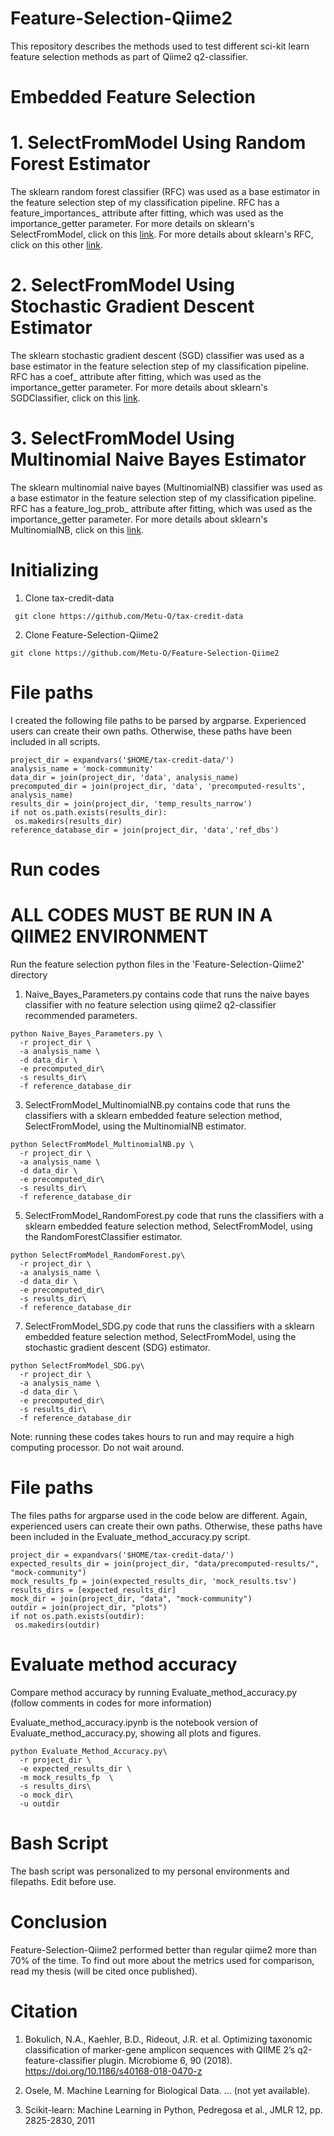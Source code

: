 # Feature-Selection-Qiime2

This repository describes the methods used to test different sci-kit learn feature selection methods as part of Qiime2 q2-classifier.

# Embedded Feature Selection

# 1. SelectFromModel Using Random Forest Estimator

The sklearn random forest classifier (RFC) was used as a base estimator in the feature selection step of my classification pipeline. RFC has a feature_importances_ attribute after fitting, which was used as the importance_getter parameter. For more details on sklearn's SelectFromModel, click on this [link](https://scikit-learn.org/stable/modules/generated/sklearn.feature_selection.SelectFromModel.html). For more details about sklearn's RFC, click on this other [link](https://scikit-learn.org/stable/modules/generated/sklearn.ensemble.RandomForestClassifier.html). 

# 2. SelectFromModel Using Stochastic Gradient Descent Estimator

The sklearn stochastic gradient descent (SGD) classifier was used as a base estimator in the feature selection step of my classification pipeline. RFC has a coef_ attribute after fitting, which was used as the importance_getter parameter. For more details about sklearn's SGDClassifier, click on this [link](https://scikit-learn.org/stable/modules/generated/sklearn.linear_model.SGDClassifier.html). 

# 3. SelectFromModel Using Multinomial Naive Bayes Estimator

The sklearn multinomial naive bayes (MultinomialNB) classifier was used as a base estimator in the feature selection step of my classification pipeline. RFC has a feature_log_prob_ attribute after fitting, which was used as the importance_getter parameter. For more details about sklearn's MultinomialNB, click on this [link](https://scikit-learn.org/stable/modules/generated/sklearn.naive_bayes.MultinomialNB.html). 

# Initializing 

1. Clone tax-credit-data

 ```
  git clone https://github.com/Metu-O/tax-credit-data
  ```
  
2. Clone Feature-Selection-Qiime2

  ```
  git clone https://github.com/Metu-O/Feature-Selection-Qiime2
  ```

# File paths 

I created the following file paths to be parsed by argparse. Experienced users can create their own paths. Otherwise, these paths have been included in all scripts.  

```
project_dir = expandvars('$HOME/tax-credit-data/')
analysis_name = 'mock-community'
data_dir = join(project_dir, 'data', analysis_name)
precomputed_dir = join(project_dir, 'data', 'precomputed-results', analysis_name)
results_dir = join(project_dir, 'temp_results_narrow')
if not os.path.exists(results_dir):
 os.makedirs(results_dir)
reference_database_dir = join(project_dir, 'data','ref_dbs')
```

# Run codes 
# ALL CODES MUST BE RUN IN A QIIME2 ENVIRONMENT

Run the feature selection python files in the 'Feature-Selection-Qiime2' directory 
1. Naive_Bayes_Parameters.py contains code that runs the naive bayes classifier with no feature selection using qiime2 q2-classifier recommended parameters.

```
python Naive_Bayes_Parameters.py \
  -r project_dir \
  -a analysis_name \
  -d data_dir \
  -e precomputed_dir\
  -s results_dir\
  -f reference_database_dir
```

3. SelectFromModel_MultinomialNB.py contains code that runs the classifiers with a sklearn embedded feature selection method, SelectFromModel, using the MultinomialNB estimator. 

```
python SelectFromModel_MultinomialNB.py \
  -r project_dir \
  -a analysis_name \
  -d data_dir \
  -e precomputed_dir\
  -s results_dir\
  -f reference_database_dir
```

5. SelectFromModel_RandomForest.py code that runs the classifiers with a sklearn embedded feature selection method, SelectFromModel, using the RandomForestClassifier estimator.

```
python SelectFromModel_RandomForest.py\
  -r project_dir \
  -a analysis_name \
  -d data_dir \
  -e precomputed_dir\
  -s results_dir\
  -f reference_database_dir
```

7. SelectFromModel_SDG.py code that runs the classifiers with a sklearn embedded feature selection method, SelectFromModel, using the stochastic gradient descent (SDG) estimator. 

```
python SelectFromModel_SDG.py\
  -r project_dir \
  -a analysis_name \
  -d data_dir \
  -e precomputed_dir\
  -s results_dir\
  -f reference_database_dir
```

Note: running these codes takes hours to run and may require a high computing processor. Do not wait around.

# File paths 

The files paths for argparse used in the code below are different. Again, experienced users can create their own paths. Otherwise, these paths have been included in the Evaluate_method_accuracy.py script.

```
project_dir = expandvars('$HOME/tax-credit-data/')
expected_results_dir = join(project_dir, "data/precomputed-results/", "mock-community")
mock_results_fp = join(expected_results_dir, 'mock_results.tsv')
results_dirs = [expected_results_dir]
mock_dir = join(project_dir, "data", "mock-community")
outdir = join(project_dir, "plots")
if not os.path.exists(outdir):
 os.makedirs(outdir)
```
# Evaluate method accuracy

Compare method accuracy by running Evaluate_method_accuracy.py (follow comments in codes for more information)

Evaluate_method_accuracy.ipynb is the notebook version of Evaluate_method_accuracy.py, showing all plots and figures. 

```
python Evaluate_Method_Accuracy.py\
  -r project_dir \
  -e expected_results_dir \
  -m mock_results_fp  \
  -s results_dirs\
  -o mock_dir\
  -u outdir
```

# Bash Script 

The bash script was personalized to my personal environments and filepaths. Edit before use.

# Conclusion

Feature-Selection-Qiime2 performed better than regular qiime2 more than 70% of the time. To find out more about the metrics used for comparison, read my thesis (will be cited once published). 

# Citation

1. Bokulich, N.A., Kaehler, B.D., Rideout, J.R. et al. Optimizing taxonomic classification of marker-gene amplicon sequences with QIIME 2’s q2-feature-classifier plugin. Microbiome 6, 90 (2018). https://doi.org/10.1186/s40168-018-0470-z

2. Osele, M. Machine Learning for Biological Data. ... (not yet available). 

3. Scikit-learn: Machine Learning in Python, Pedregosa et al., JMLR 12, pp. 2825-2830, 2011
